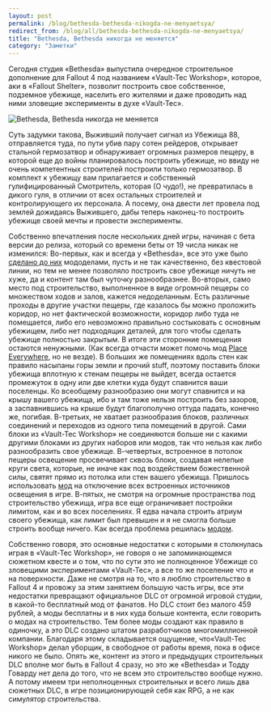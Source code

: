 ```yaml
---
layout: post
permalink: /blog/bethesda-bethesda-nikogda-ne-menyaetsya/
redirect_from: /blog/all/bethesda-bethesda-nikogda-ne-menyaetsya/
title: "Bethesda, Bethesda никогда не меняется"
category: "Заметки"
---
```


Сегодня студия «Bethesda» выпустила очередное строительное дополнение для Fallout 4 под названием «Vault-Tec Workshop», которое, аки в «Fallout Shelter», позволит построить свое собственное, подземное убежище, населить его жителями и даже проводить над ними зловещие эксперименты в духе «Vault-Tec».

![Bethesda, Bethesda никогда не меняется](http://i.imgur.com/5QzYjxF.jpg)

Суть задумки такова, Выживший получает сигнал из Убежища 88, отправляется туда, по пути убив пару сотен рейдеров, открывает стальной гермозатвор и обнаруживает огромных размеров пещеру, в которой еще до войны планировалось построить убежище, но ввиду не очень компетентных строителей построили только гермозатвор. В комплект к убежищу вам прилагается и собственный гулифицированный Смотритель, которая (О чудо!), не превратилась в дикого гуля, в отличии от всех остальных строителей и контролирующего их персонала. А посему, она двести лет провела под землей дожидаясь Выжившего, дабы теперь наконец-то построить убежище своей мечты и провести эксперименты.

Собственно впечатления после нескольких дней игры, начиная с бета версии до релиза, который со времени беты от 19 числа никак не изменился: Во-первых, как и всегда у «Bethesda», все это уже было [сделано до них](http://www.nexusmods.com/fallout4/mods/10603/?) мододелами, пусть и не так качественно, без квестовой линии, но тем не менее позволяло построить свое убежище ничуть не хуже, да и контент там был чуточку разнообразнее. Во-вторых, само место под строительство, выполненное в виде огромной пещеры со множеством ходов и залов, кажется недоделанным. Есть различные проходы в другие участки пещеры, где казалось бы можно проложить коридор, но нет фактической возможности, коридор либо туда не помещается, либо его невозможно правильно состыковать с основным убежищем, либо нет подходящих деталей, для того чтобы сделать убежище полностью закрытым. В итоге эти сторонние помещения остаются ненужными. (Как всегда отчасти может помочь мод [Place Everywhere](http://www.nexusmods.com/fallout4/mods/9424/?), но не везде). В больших же помещениях вдоль стен как правило насыпаны горы земли и прочий stuff, поэтому поставить блоки убежища вплотную к стенам пещеры не выйдет, всегда остается промежуток в одну или две клетки куда будут спавнится ваши поселенцы. Ко всеобщему разнообразию они могут спавнится и на крышу вашего убежища, ибо и там тоже нельзя построить без зазоров, а заспавнившись на крыше будут благополучно оттуда падать, конечно же, погибая. В-третьих, не хватает разнообразия блоков, различных соединений и переходов из одного типа помещений в другой. Сами блоки из «Vault-Tec Workshop» не соединяются больше ни с какими другими блоками из других наборов или модов, так что нельзя как либо разнообразить свое убежище. В-четвертых, встроенное в потолок пещеры освещение просвечивает сквозь блоки, создавая нелепые круги света, которые, не иначе как под воздействием божественной силы, святят прямо из потолка или стен вашего убежища. Пришлось использовать [мод](http://www.nexusmods.com/fallout4/mods/11076/?) на отключение всех встроенных источников освещения в игре. В-пятых, не смотря на огромные пространства под строительство убежища, игра все еще ограничивает постройки лимитом, как и во всех поселениях. Я едва начала строить атриум своего убежища, как лимит был превышен и я не смогла больше строить вообще ничего. Как всегда проблема решилась [модом](http://www.nexusmods.com/fallout4/mods/11076/?).

Собственно говоря, это основные недостатки с которыми я столкнулась играя в «Vault-Tec Workshop», не говоря о не запоминающемся сюжетном квесте и о том, что по сути это не полноценное Убежище со зловещими экспериментами «Vault-Tec», а все то же поселение что и на поверхности. Даже не смотря на то, что я люблю строительство в Fallout 4 и провожу за этим занятием большую часть игры, все эти недостатки превращают официальное DLC от огромной игровой студии, в какой-то бесплатный мод от фанатов. Но DLC стоит без малого 459 рублей, а моды бесплатны и в них куда больше контента, если говорить о модах на строительство. Тем более моды создают как правило в одиночку, а это DLC создано штатом разработчиков многомиллионной компании. Благодаря этому складывается ощущение, что«Vault-Tec Workshop» делал уборщик, в свободное от работы время, пока в офисе никого не было. Опять же, контент из этого и предыдущих строительных DLC вполне мог быть в Fallout 4 сразу, но это же «Bethesda» и Тодду Говарду нет дела до того, что не всем это строительство вообще нужно. А потому имеем три неполноценных строительных и всего лишь два сюжетных DLC, в игре позиционирующей себя как RPG, а не как симулятор строительства.